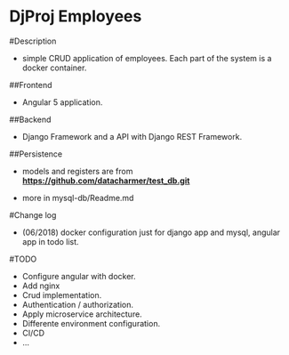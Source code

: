 DjProj Employees
====================

#Description

* simple CRUD application of employees. Each part of the system is a docker
container.

##Frontend

* Angular 5 application. 

##Backend

* Django Framework and a API with Django REST Framework.

##Persistence

* models and registers are from **https://github.com/datacharmer/test_db.git** 

* more in mysql-db/Readme.md

#Change log

* (06/2018) docker configuration just for django app and mysql, angular app in
 todo list.

#TODO

* Configure angular with docker.
* Add nginx
* Crud implementation.
* Authentication / authorization.
* Apply microservice architecture.
* Differente environment configuration. 
* CI/CD 
* ...
